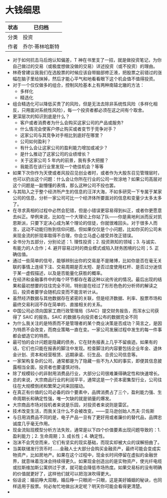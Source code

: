 # 大钱细思

| 状态 | 已归档      |
| -- | -------- |
| 分类 | 投资       |
| 作者 | 乔尔·蒂林哈斯特 |

- 对于如何抗击马后炮认知偏差，T 神在书里支了一招，就是做投资笔记，为你自己做过的交易（或极度想做没做的交易）详述投资（或不投资）的理由。
- 林奇曾建议我我们在选股票的时候应该自带脑部修正液，把股票之前错过的涨幅在脑子里给抹掉，然后才能心平气和地看看眼下这个机会值不值得投资。
- 对于一个仅仅做多的组合，控制风险基本上有两种南辕北辙的方法：
  - 多样化
  - 精选化
- 组合精选化可以降低买贵了的风险，但是无法去除非系统性风险（多样化相反，只用面对系统性风险），每一个投资者都必须在这之间有个取舍。
- 更深层次的知识到底是什么？
  - 客户或者消费者为什么会购买这家公司的产品或服务?
  - 什么情况会使客户停止购买或者变节于竞争对手？
  - 这家公司与其竞争对手相比到底好在哪里？
  - 公司如何盈利？
  - 有什么会让这家公司的盈利能力增加或减少？
  - 是什么推动了这家公司的业绩增长？
  - 关于这家公司 5 年内的前景，我有多大把握？
  - 我能否在该行业里发现一个绝佳机会？等等
- 如果下次你作为天使或者风投召见创业者时，或者作为大股东召见管理层时，也可以扔出这个问题：什么会让你所在行业的公司一败涂地？如果公司高层对这个问题是一副懵懂的表情，那么这种公司不投也罢。
- 与其陷入之于整个经济所产生的信息的汪洋大海，不如多研究一下专属于某家公司的信息，分析一家公司可比一个经济体所要面对的信息和变量少太多太多了。
- 在寻求真相的过程中必然会犯错，但是小错误更容易得到纠正，或者你更愿意去纠正。举例来说，比如在一个大理论上你站了队——你是奥地利派而反对凯恩斯派，只要下定决心成为某个理论的信徒，你就很难回头。对于很多人而言，这动不动能归咎到信仰问题。但如果仅仅是个小问题，比如你买的公司未来现金流的折现率取得不合理，你会立马虚心接受并改正错误。
- 全书分为五部分，分别论述：1. 理性投资；2. 投资熟知的领域；3. 与诚实、有能力的人合作；4. 避开容易过时的商业模式或陷入财务困境的公司；5. 正确估值。
- 通过一些简单的信号，能够辨别出你的交易是不是赌博，比如你是否在毫无关联的事情上连续下注、交易周期是否太短、是否过度使用杠杆、是否过分迷信于某一虚假描述，以及是否能量化获胜的概率。
- 在经济和金融事件中的每个环节都存在着这种以讹传讹的情况。最后出现的结果和最初想要的往往完全不同，特别是在经过了形形色色的分析师的解读之后，投资者要学会随机应变而不能言听计从。
- 虽然经济数据与其他数据存在紧密的关联，但是经济数据、利率、股票市场和最终交易利润不存在简单的、直接相关的关系。
- 中国公司必须向国家工商行政管理局（SAIC）提交财务报告，而浑水公司获得了 SAIC 的报告。SAIC 的数据与向投资者公布的数据完全不同
- 为什么我关注的是特质而不是管理者的某个商业决策是否成功？简言之，是因为特质不会改变，而商业策略一直在变。一家公司发展过程中发生的每一件事都会塑造它的特质。
- 最可怕的会计问题是隐藏的债务，它在财务报表上几乎不留痕迹。如果有的话，它们也只能在报表的脚注中发现。检查脚注的内容要包括企业年金、退休金计划、资本和经营租赁、远期承诺、衍生品、合资公司信息等。
- 一家架构复杂的公司，通常都是为了隐藏一些不为人知的事实，即便其信息披露相当全面，投资者也要谨慎对待。
- 除了规模较小的非耐用消费品行业，大部分公司很难兼得确定性和快速增长。
- 总的来说，大宗商品行业的利润平平，通常这是一个资本密集型行业，公司往往在大规模倒闭和繁荣之间来回摆动。
- 在真正有价值的公司必备的四个要素中，品牌消费占了三个，盈利能力强、生命周期长和确定性强，唯一欠缺的就是销量的爆发。
- 大宗商品市场对投机者来说是乐园，对投资者来说则是雷区。
- 技术改变生活，而我关注什么不会被改变。——亚马逊创始人杰夫·贝佐斯
- 与日用消费品不同的是，电子产品一旦有了更好用或者廉价的替代品，品牌忠诚度几乎毫无作用。
- 现金流贴现模型分析方法失败，通常是以下四个价值要素出现问题导致的：1. 盈利能力；2. 生命周期；3. 成长性；4. 确定性。
- 泡沫不会凭空而来，它们有坚实的现实基础，而现实却被大众的误解扭曲了。
- 当美联储发行货币时……金融人士大部分会购买金融资产，最终可能会变成实物资产，比如房地产。如果在这个过程中，现金长时间停留在虚拟的金融世界，就意味着泡沫会持续得更久。如果现金创造出的是实物资产，使光纤电缆或拉斯维加斯公寓供过于求，就可能会降低市场热度。如果交易标的没有明确的价值就更好了，这样他们就可以把泡沫吹得更大。
- 俗话说：婚前睁大双眼，婚后睁一只眼闭一只眼，这是美好婚姻的秘诀，也同样适用于股票。何必匆忙地做出决定呢？明天你可能会看得更清楚。
-

